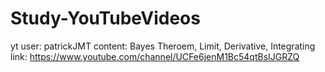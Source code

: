 # Study-YouTubeVideos

yt user: patrickJMT
content: Bayes Theroem, Limit, Derivative, Integrating
link: https://www.youtube.com/channel/UCFe6jenM1Bc54qtBsIJGRZQ
